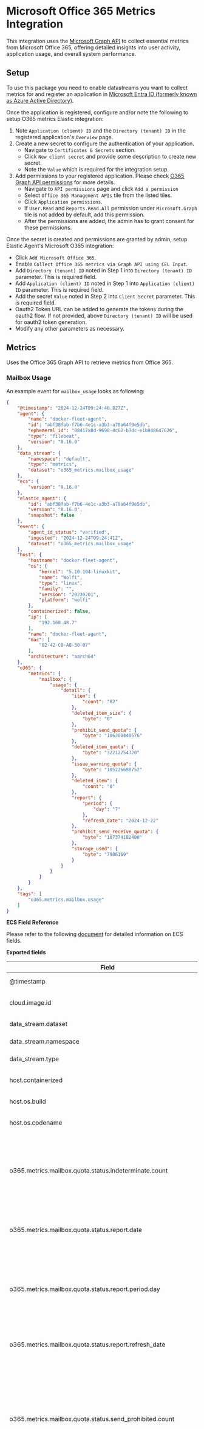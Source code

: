 # Microsoft Office 365 Metrics Integration

This integration uses the [Microsoft Graph API](https://learn.microsoft.com/en-us/graph/overview) to collect essential metrics from Microsoft Office 365, offering detailed insights into user activity, application usage, and overall system performance.


## Setup

To use this package you need to enable datastreams you want to collect metrics for and register an application in [Microsoft Entra ID (formerly known as Azure Active Directory)](https://www.microsoft.com/en-us/security/business/identity-access/microsoft-entra-id).

Once the application is registered, configure and/or note the following to setup O365 metrics Elastic integration:
1. Note `Application (client) ID` and the `Directory (tenant) ID` in the registered application's `Overview` page.
2. Create a new secret to configure the authentication of your application. 
    - Navigate to `Certificates & Secrets` section.
    - Click `New client secret` and provide some description to create new secret.
    - Note the `Value` which is required for the integration setup.
3. Add permissions to your registered application. Please check [O365 Graph API permissions](https://learn.microsoft.com/en-us/graph/reportroot-authorization) for more details.
    - Navigate to `API permissions` page and click `Add a permission`
    - Select `Office 365 Management APIs` tile from the listed tiles.
    - Click `Application permissions`.
    - If `User.Read` and `Reports.Read.All` permission under `Microsoft.Graph` tile is not added by default, add this permission.
    - After the permissions are added, the admin has to grant consent for these permissions.

Once the secret is created and permissions are granted by admin, setup Elastic Agent's Microsoft O365 integration:
- Click `Add Microsoft Office 365`.
- Enable `Collect Office 365 metrics via Graph API using CEL Input`.
- Add `Directory (tenant) ID` noted in Step 1 into `Directory (tenant) ID` parameter. This is required field.
- Add `Application (client) ID` noted in Step 1 into `Application (client) ID` parameter. This is required field.
- Add the secret `Value` noted in Step 2 into `Client Secret` parameter. This is required field.
- Oauth2 Token URL can be added to generate the tokens during the oauth2 flow. If not provided, above `Directory (tenant) ID` will be used for oauth2 token generation.
- Modify any other parameters as necessary.


## Metrics

Uses the Office 365 Graph API to retrieve metrics from Office 365.

### Mailbox Usage

An example event for `mailbox_usage` looks as following:

```json
{
    "@timestamp": "2024-12-24T09:24:40.827Z",
    "agent": {
        "name": "docker-fleet-agent",
        "id": "abf38fab-f7b6-4e1c-a3b3-a70a64f9e5db",
        "ephemeral_id": "08417a8d-9698-4c62-b7dc-e1b048647626",
        "type": "filebeat",
        "version": "8.16.0"
    },
    "data_stream": {
        "namespace": "default",
        "type": "metrics",
        "dataset": "o365_metrics.mailbox_usage"
    },
    "ecs": {
        "version": "8.16.0"
    },
    "elastic_agent": {
        "id": "abf38fab-f7b6-4e1c-a3b3-a70a64f9e5db",
        "version": "8.16.0",
        "snapshot": false
    },
    "event": {
        "agent_id_status": "verified",
        "ingested": "2024-12-24T09:24:41Z",
        "dataset": "o365_metrics.mailbox_usage"
    },
    "host": {
        "hostname": "docker-fleet-agent",
        "os": {
            "kernel": "5.10.104-linuxkit",
            "name": "Wolfi",
            "type": "linux",
            "family": "",
            "version": "20230201",
            "platform": "wolfi"
        },
        "containerized": false,
        "ip": [
            "192.168.48.7"
        ],
        "name": "docker-fleet-agent",
        "mac": [
            "02-42-C0-A8-30-07"
        ],
        "architecture": "aarch64"
    },
    "o365": {
        "metrics": {
            "mailbox": {
                "usage": {
                    "detail": {
                        "item": {
                            "count": "82"
                        },
                        "deleted_item_size": {
                            "byte": "0"
                        },
                        "prohibit_send_quota": {
                            "byte": "106300440576"
                        },
                        "deleted_item_quota": {
                            "byte": "32212254720"
                        },
                        "issue_warning_quota": {
                            "byte": "105226698752"
                        },
                        "deleted_item": {
                            "count": "0"
                        },
                        "report": {
                            "period": {
                                "day": "7"
                            },
                            "refresh_date": "2024-12-22"
                        },
                        "prohibit_send_receive_quota": {
                            "byte": "107374182400"
                        },
                        "storage_used": {
                            "byte": "7986169"
                        }
                    }
                }
            }
        }
    },
    "tags": [
        "o365.metrics.mailbox.usage"
    ]
}
```

**ECS Field Reference**

Please refer to the following [document](https://www.elastic.co/guide/en/ecs/current/ecs-field-reference.html) for detailed information on ECS fields.

**Exported fields**

| Field | Description | Type | Unit |
|---|---|---|---|
| @timestamp | Event timestamp. | date |  |
| cloud.image.id | Image ID for the cloud instance. | keyword |  |
| data_stream.dataset | Data stream dataset. | constant_keyword |  |
| data_stream.namespace | Data stream namespace. | constant_keyword |  |
| data_stream.type | Data stream type. | constant_keyword |  |
| host.containerized | If the host is a container. | boolean |  |
| host.os.build | OS build information. | keyword |  |
| host.os.codename | OS codename, if any. | keyword |  |
| o365.metrics.mailbox.quota.status.indeterminate.count | The number of mailboxes where the quota status could not be determined. | integer |  |
| o365.metrics.mailbox.quota.status.report.date | The specific date for which the report data applies. | date |  |
| o365.metrics.mailbox.quota.status.report.period.day | The duration (e.g., 7 days) over which the quota status data is aggregated. | integer | d |
| o365.metrics.mailbox.quota.status.report.refresh_date | The date when the report data was last updated. | date |  |
| o365.metrics.mailbox.quota.status.send_prohibited.count | The number of mailboxes restricted from sending emails due to exceeding their send quota during the reporting period. | integer |  |
| o365.metrics.mailbox.quota.status.send_receive_prohibited.count | The number of mailboxes restricted from both sending and receiving emails due to exceeding their total quota during the reporting period. | integer |  |
| o365.metrics.mailbox.quota.status.under_limit.count | The number of mailboxes operating within their assigned quota limits during the reporting period. | integer |  |
| o365.metrics.mailbox.quota.status.warning_issued.count | The number of mailboxes that have exceeded their warning threshold quota during the reporting period. | integer |  |
| o365.metrics.mailbox.usage.detail.deleted_item.count | The number of items in the deleted items folder. | integer |  |
| o365.metrics.mailbox.usage.detail.deleted_item_quota.byte | The quota limit for the deleted items folder (in bytes). | integer |  |
| o365.metrics.mailbox.usage.detail.deleted_item_size.byte | The total size of items in the deleted items folder (in bytes). | integer |  |
| o365.metrics.mailbox.usage.detail.issue_warning_quota.byte | The mailbox size limit at which a warning is issued (in bytes). | integer |  |
| o365.metrics.mailbox.usage.detail.item.count | The total number of items in the mailbox. | integer |  |
| o365.metrics.mailbox.usage.detail.prohibit_send_quota.byte | The mailbox size limit at which sending messages is prohibited (in bytes). | integer |  |
| o365.metrics.mailbox.usage.detail.prohibit_send_receive_quota.byte | The mailbox size limit at which sending and receiving messages is prohibited (in bytes). | integer |  |
| o365.metrics.mailbox.usage.detail.report.period.day | The reporting period over which the data is aggregated (in days). | integer | d |
| o365.metrics.mailbox.usage.detail.report.refresh_date | The date when the report data was last updated. | date |  |
| o365.metrics.mailbox.usage.detail.storage_used.byte | The total storage used in the mailbox (in bytes). | integer |  |


### One Drive Usage

An example event for `onedrive_usage` looks as following:

```json
{
    "@timestamp": "2024-12-24T09:33:50.076Z",
    "agent": {
        "name": "docker-fleet-agent",
        "id": "abf38fab-f7b6-4e1c-a3b3-a70a64f9e5db",
        "ephemeral_id": "08417a8d-9698-4c62-b7dc-e1b048647626",
        "type": "filebeat",
        "version": "8.16.0"
    },
    "data_stream": {
        "namespace": "default",
        "type": "metrics",
        "dataset": "o365_metrics.onedrive_usage"
    },
    "ecs": {
        "version": "8.16.0"
    },
    "elastic_agent": {
        "id": "abf38fab-f7b6-4e1c-a3b3-a70a64f9e5db",
        "version": "8.16.0",
        "snapshot": false
    },
    "event": {
        "agent_id_status": "verified",
        "ingested": "2024-12-24T09:33:51Z",
        "dataset": "o365_metrics.onedrive_usage"
    },
    "host": {
        "hostname": "docker-fleet-agent",
        "os": {
            "kernel": "5.10.104-linuxkit",
            "name": "Wolfi",
            "type": "linux",
            "family": "",
            "version": "20230201",
            "platform": "wolfi"
        },
        "containerized": false,
        "ip": [
            "192.168.48.7"
        ],
        "name": "docker-fleet-agent",
        "mac": [
            "02-42-C0-A8-30-07"
        ],
        "architecture": "aarch64"
    },
    "o365": {
        "metrics": {
            "onedrive": {
                "usage": {
                    "storage": {
                        "report": {
                            "date": "2024-12-16",
                            "period": "7",
                            "refresh_date": "2024-12-22"
                        },
                        "used_byte": "91893426"
                    }
                }
            }
        }
    },
    "tags": [
        "o365.metrics.onedrive"
    ]
}
```

**ECS Field Reference**

Please refer to the following [document](https://www.elastic.co/guide/en/ecs/current/ecs-field-reference.html) for detailed information on ECS fields.

**Exported fields**

| Field | Description | Type |
|---|---|---|
| @timestamp | Event timestamp. | date |
| cloud.image.id | Image ID for the cloud instance. | keyword |
| data_stream.dataset | Data stream dataset. | constant_keyword |
| data_stream.namespace | Data stream namespace. | constant_keyword |
| data_stream.type | Data stream type. | constant_keyword |
| host.containerized | If the host is a container. | boolean |
| host.os.build | OS build information. | keyword |
| host.os.codename | OS codename, if any. | keyword |
| o365.metrics.onedrive.usage.account.counts.active.count | The number of OneDrive accounts that were active during the reporting period. | integer |
| o365.metrics.onedrive.usage.account.counts.report.date | The date the report was generated. | date |
| o365.metrics.onedrive.usage.account.counts.report.period | The duration of the reporting period, in days. | integer |
| o365.metrics.onedrive.usage.account.counts.report.refresh_date | The date when the data in the report was last refreshed. | date |
| o365.metrics.onedrive.usage.account.counts.total.count | The total number of OneDrive accounts evaluated in the report. | integer |
| o365.metrics.onedrive.usage.file.counts.active.count | The number of OneDrive accounts with active file usage during the reporting period. | integer |
| o365.metrics.onedrive.usage.file.counts.report.date | The date the report was generated. | date |
| o365.metrics.onedrive.usage.file.counts.report.period | The duration of the reporting period, in days. | integer |
| o365.metrics.onedrive.usage.file.counts.report.refresh_date | The date when the data in the report was last refreshed. | date |
| o365.metrics.onedrive.usage.file.counts.total.count | The total number of OneDrive accounts evaluated in the report. | integer |
| o365.metrics.onedrive.usage.storage.report.date | The date the report was generated. | date |
| o365.metrics.onedrive.usage.storage.report.period | The duration of the reporting period, in days. | integer |
| o365.metrics.onedrive.usage.storage.report.refresh_date | The date when the data in the report was last refreshed. | date |
| o365.metrics.onedrive.usage.storage.used_byte | The total storage used across OneDrive accounts during the reporting period, in bytes. | integer |


### Outlook Activity

An example event for `outlook_activity` looks as following:

```json
{
    "o365": {
        "metrics": {
            "outlook": {
                "activity": {
                    "meeting_interacted": {
                        "count": ""
                    },
                    "meeting_created": {
                        "count": "0"
                    },
                    "emails_received": {
                        "count": "3"
                    },
                    "emails_sent": {
                        "count": ""
                    },
                    "report": {
                        "date": "2024-12-16",
                        "period": {
                            "day": "7"
                        },
                        "refresh_date": "2024-12-22"
                    },
                    "emails_read": {
                        "count": ""
                    }
                }
            }
        }
    },
    "agent": {
        "name": "docker-fleet-agent",
        "id": "abf38fab-f7b6-4e1c-a3b3-a70a64f9e5db",
        "type": "filebeat",
        "ephemeral_id": "08417a8d-9698-4c62-b7dc-e1b048647626",
        "version": "8.16.0"
    },
    "@timestamp": "2024-12-24T09:36:40.780Z",
    "ecs": {
        "version": "8.16.0"
    },
    "data_stream": {
        "namespace": "default",
        "type": "metrics",
        "dataset": "o365_metrics.outlook_activity"
    },
    "host": {
        "hostname": "docker-fleet-agent",
        "os": {
            "kernel": "5.10.104-linuxkit",
            "name": "Wolfi",
            "family": "",
            "type": "linux",
            "version": "20230201",
            "platform": "wolfi"
        },
        "containerized": false,
        "ip": [
            "192.168.48.7"
        ],
        "name": "docker-fleet-agent",
        "mac": [
            "02-42-C0-A8-30-07"
        ],
        "architecture": "aarch64"
    },
    "elastic_agent": {
        "id": "abf38fab-f7b6-4e1c-a3b3-a70a64f9e5db",
        "version": "8.16.0",
        "snapshot": false
    },
    "event": {
        "agent_id_status": "verified",
        "ingested": "2024-12-24T09:36:41Z",
        "dataset": "o365_metrics.outlook_activity"
    },
    "tags": [
        "o365.metrics.outlook.activity"
    ]
}
```

**ECS Field Reference**

Please refer to the following [document](https://www.elastic.co/guide/en/ecs/current/ecs-field-reference.html) for detailed information on ECS fields.

**Exported fields**

| Field | Description | Type | Unit |
|---|---|---|---|
| @timestamp | Event timestamp. | date |  |
| cloud.image.id | Image ID for the cloud instance. | keyword |  |
| data_stream.dataset | Data stream dataset. | constant_keyword |  |
| data_stream.namespace | Data stream namespace. | constant_keyword |  |
| data_stream.type | Data stream type. | constant_keyword |  |
| host.containerized | If the host is a container. | boolean |  |
| host.os.build | OS build information. | keyword |  |
| host.os.codename | OS codename, if any. | keyword |  |
| o365.metrics.outlook.activity.emails_read.count | The count of email messages read by users during the reporting period. | integer |  |
| o365.metrics.outlook.activity.emails_received.count | The count of email messages received by users during the reporting period. | integer |  |
| o365.metrics.outlook.activity.emails_sent.count | The count of email messages sent by users during the reporting period. | integer |  |
| o365.metrics.outlook.activity.meeting_created.count | The count of calendar meetings created by users during the reporting period. | integer |  |
| o365.metrics.outlook.activity.meeting_interacted.count | The count of meetings where users interacted (e.g., accepted, declined, or modified) during the reporting period. | integer |  |
| o365.metrics.outlook.activity.report.date | The specific date for which the report data applies. | date |  |
| o365.metrics.outlook.activity.report.period.day | The duration (e.g., 7 days) over which the report data is aggregated. | integer | d |
| o365.metrics.outlook.activity.report.refresh_date | The date when the report data was last updated. | date |  |


### Outlook App Usage

An example event for `outlook_app_usage` looks as following:

```json
{
    "o365": {
        "metrics": {
            "outlook": {
                "app": {
                    "usage": {
                        "outlook_2013": {
                            "count": ""
                        },
                        "outlook_2016": {
                            "count": ""
                        },
                        "outlook_2007": {
                            "count": ""
                        },
                        "undetermined": {
                            "count": ""
                        },
                        "report": {
                            "period": {
                                "day": "7"
                            },
                            "refresh_date": "2024-12-22"
                        },
                        "outlook_2019": {
                            "count": ""
                        },
                        "outlook_m365": {
                            "count": ""
                        },
                        "outlook_2010": {
                            "count": ""
                        }
                    }
                }
            }
        }
    },
    "agent": {
        "name": "docker-fleet-agent",
        "id": "abf38fab-f7b6-4e1c-a3b3-a70a64f9e5db",
        "ephemeral_id": "08417a8d-9698-4c62-b7dc-e1b048647626",
        "type": "filebeat",
        "version": "8.16.0"
    },
    "@timestamp": "2024-12-24T09:39:43.406Z",
    "ecs": {
        "version": "8.16.0"
    },
    "data_stream": {
        "namespace": "default",
        "type": "metrics",
        "dataset": "o365_metrics.outlook_app_usage"
    },
    "host": {
        "hostname": "docker-fleet-agent",
        "os": {
            "kernel": "5.10.104-linuxkit",
            "name": "Wolfi",
            "family": "",
            "type": "linux",
            "version": "20230201",
            "platform": "wolfi"
        },
        "ip": [
            "192.168.48.7"
        ],
        "containerized": false,
        "name": "docker-fleet-agent",
        "mac": [
            "02-42-C0-A8-30-07"
        ],
        "architecture": "aarch64"
    },
    "elastic_agent": {
        "id": "abf38fab-f7b6-4e1c-a3b3-a70a64f9e5db",
        "version": "8.16.0",
        "snapshot": false
    },
    "event": {
        "agent_id_status": "verified",
        "ingested": "2024-12-24T09:39:44Z",
        "dataset": "o365_metrics.outlook_app_usage"
    },
    "tags": [
        "o365metrics-outlook_app_usage"
    ]
}
```

**ECS Field Reference**

Please refer to the following [document](https://www.elastic.co/guide/en/ecs/current/ecs-field-reference.html) for detailed information on ECS fields.

**Exported fields**

| Field | Description | Type | Unit |
|---|---|---|---|
| @timestamp | Event timestamp. | date |  |
| cloud.image.id | Image ID for the cloud instance. | keyword |  |
| data_stream.dataset | Data stream dataset. | constant_keyword |  |
| data_stream.namespace | Data stream namespace. | constant_keyword |  |
| data_stream.type | Data stream type. | constant_keyword |  |
| host.containerized | If the host is a container. | boolean |  |
| host.os.build | OS build information. | keyword |  |
| host.os.codename | OS codename, if any. | keyword |  |
| o365.metrics.outlook.app.usage.outlook_2007.count | The count of unique users using Outlook 2007 during the reporting period. | integer |  |
| o365.metrics.outlook.app.usage.outlook_2010.count | The count of unique users using Outlook 2010 during the reporting period. | integer |  |
| o365.metrics.outlook.app.usage.outlook_2013.count | The count of unique users using Outlook 2013 during the reporting period. | integer |  |
| o365.metrics.outlook.app.usage.outlook_2016.count | The count of unique users using Outlook 2016 during the reporting period. | integer |  |
| o365.metrics.outlook.app.usage.outlook_2019.count | The count of unique users using Outlook 2019 during the reporting period. | integer |  |
| o365.metrics.outlook.app.usage.outlook_m365.count | The count of unique users using the Outlook Microsoft 365 version during the reporting period. | integer |  |
| o365.metrics.outlook.app.usage.report.period.day | The duration (e.g., 7 days) over which the report data is aggregated. | integer | d |
| o365.metrics.outlook.app.usage.report.refresh_date | The date when the report data was last updated. | date |  |
| o365.metrics.outlook.app.usage.undetermined.count | The count of unique users whose Outlook version could not be identified. | integer |  |


### Active Users

An example event for `active_users` looks as following:

```json
{
    "o365": {
        "metrics": {
            "active": {
                "users": {
                    "teams": {
                        "inactive": {
                            "count": "20"
                        },
                        "active": {
                            "count": "0"
                        }
                    },
                    "sharepoint": {
                        "inactive": {
                            "count": "20"
                        },
                        "active": {
                            "count": "0"
                        }
                    },
                    "yammer": {
                        "inactive": {
                            "count": "25"
                        },
                        "active": {
                            "count": "0"
                        }
                    },
                    "office365": {
                        "inactive": {
                            "count": "25"
                        },
                        "active": {
                            "count": "0"
                        }
                    },
                    "report": {
                        "period": {
                            "day": "7"
                        },
                        "refresh_date": "2024-11-29"
                    },
                    "exchange": {
                        "inactive": {
                            "count": "20"
                        },
                        "active": {
                            "count": "0"
                        }
                    },
                    "onedrive": {
                        "inactive": {
                            "count": "20"
                        },
                        "active": {
                            "count": "0"
                        }
                    }
                }
            }
        }
    },
    "agent": {
        "name": "docker-fleet-agent",
        "id": "1bd16076-38b3-44b9-980b-eab55ebe95b9",
        "ephemeral_id": "b21b52df-710e-4014-bb1c-d9e60091e1e7",
        "type": "filebeat",
        "version": "8.16.0"
    },
    "@timestamp": "2024-12-24T10:36:47.702Z",
    "ecs": {
        "version": "8.16.0"
    },
    "data_stream": {
        "namespace": "default",
        "type": "metrics",
        "dataset": "o365_metrics.active_users"
    },
    "elastic_agent": {
        "id": "1bd16076-38b3-44b9-980b-eab55ebe95b9",
        "version": "8.16.0",
        "snapshot": false
    },
    "host": {
        "hostname": "docker-fleet-agent",
        "os": {
            "kernel": "5.15.153.1-microsoft-standard-WSL2",
            "codename": "noble",
            "name": "Ubuntu",
            "type": "linux",
            "family": "debian",
            "version": "24.04.1 LTS (Noble Numbat)",
            "platform": "ubuntu"
        },
        "containerized": true,
        "ip": [
            "172.18.0.7"
        ],
        "name": "docker-fleet-agent",
        "mac": [
            "02-42-AC-12-00-07"
        ],
        "architecture": "x86_64"
    },
    "event": {
        "agent_id_status": "verified",
        "ingested": "2024-12-24T10:36:57Z",
        "dataset": "o365_metrics.active_users"
    },
    "tags": [
        "o365.metrics.active.users"
    ]
}
```

**ECS Field Reference**

Please refer to the following [document](https://www.elastic.co/guide/en/ecs/current/ecs-field-reference.html) for detailed information on ECS fields.

**Exported fields**

| Field | Description | Type |
|---|---|---|
| @timestamp | Event timestamp. | date |
| cloud.image.id | Image ID for the cloud instance. | keyword |
| data_stream.dataset | Data stream dataset. | constant_keyword |
| data_stream.namespace | Data stream namespace. | constant_keyword |
| data_stream.type | Data stream type. | constant_keyword |
| host.containerized | If the host is a container. | boolean |
| host.os.build | OS build information. | keyword |
| host.os.codename | OS codename, if any. | keyword |
| o365.metrics.active.users.exchange.active.count | Number of Exchange active users. | integer |
| o365.metrics.active.users.exchange.inactive.count | Number of Exchange inactive users. | integer |
| o365.metrics.active.users.office365.active.count | Number of Office 365 active users. | integer |
| o365.metrics.active.users.office365.inactive.count | Number of Office 365 inactive users. | integer |
| o365.metrics.active.users.onedrive.active.count | Number of OneDrive active users. | integer |
| o365.metrics.active.users.onedrive.inactive.count | Number of OneDrive inactive users. | integer |
| o365.metrics.active.users.report.period.day | Report period in days. | integer |
| o365.metrics.active.users.report.refresh_date | Date when the report was refreshed. | date |
| o365.metrics.active.users.sharepoint.active.count | Number of SharePoint active users. | integer |
| o365.metrics.active.users.sharepoint.inactive.count | Number of SharePoint inactive users. | integer |
| o365.metrics.active.users.teams.active.count | Number of Teams active users. | integer |
| o365.metrics.active.users.teams.inactive.count | Number of Teams inactive users. | integer |
| o365.metrics.active.users.yammer.active.count | Number of Yammer active users. | integer |
| o365.metrics.active.users.yammer.inactive.count | Number of Yammer inactive users. | integer |

